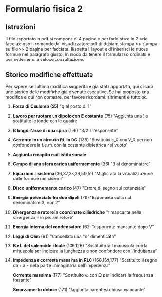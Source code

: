 # Formulario fisica 2
## Istruzioni
Il file esportato in pdf si compone di 4 pagine e per farlo stare in 2 sole facciate uso il comando dal visualizzatore pdf di debian: stampa >> stampa su file >> 2 pagine per facciata.
Rispetta il layout e di inserisci le nuove formule nel paragrafo giusto, in modo da tenere il formulazrio ordinato e permetterne una veloce consultazione.

## Storico modifiche effettuate
Per sapere se l'ultima modifica suggerita è già stata apportata, qui ci sarà uno storico delle modifiche già divenute esecutive. Se hai proposto una modifica e qui non compare, per favore ricordami; altrimenti è tutto ok.
1) <b>Forza di Coulomb (25)</b> "q al posto di 1"
2) <b>Lavoro per ruotare un dipolo con E costante</b> (75) "Aggiunta una ) e sostituite le tonde con le quadre
3) <b>B lungo l'asse di una spira</b> (106) "3/2 all'esponente"
4) <b>Corrente in un circuito RL in DC</b> (135) "Sostituito ε_0 con V_0 per non confondere la f.e.m. con la costante dielettrica nel vuoto" 
5) <b>Aggiunta recapito mail istituzionale</b>
6) <b>Campo di una sfera carica uniformemente</b> (36) "3 al denominatore"
7) <b>Equazioni a sistema</b> (36,37,38,39,50,51) "Migliorata la visualizzazione delle formule nei sistemi"
8) <b>Disco uniformemente carico</b> (47) "Errore di segno sul potenziale"
9) <b>Energia potenziale fra due dipoli</b> (79) "Esponente sulla r al denominatore 3, non 2"
10) <b>Divergenza e rotore in coordinate cilindriche</b> "r mancante nella divergenza, r in più nel rotore"
11) <b>Energia interna del condensatore</b> (62) "esponente mancante dopo V"
12) <b>Leggi di Ohm</b> (91) "Cancellata una "d" dimenticata"
13) <b>B e L del solenoide ideale</b> (109,126) "Sostituito la l maiuscola con la minuscola per indicare la lunghezza e non confondere con l'induttanza"
14) <b>Impedenza e corrente massima in RLC</b> (168,169,177) "Sostituito il segno da + a - nella parte immaginaria dell'impedenza"
    
    <b>Corrente massima</b> (177) "Sostituito ω con Ω per indicare la frequenza forzante"
    
    <b>Smorzamento debole</b> (171) "Aggiunta parentesi chiusa mancante" 
